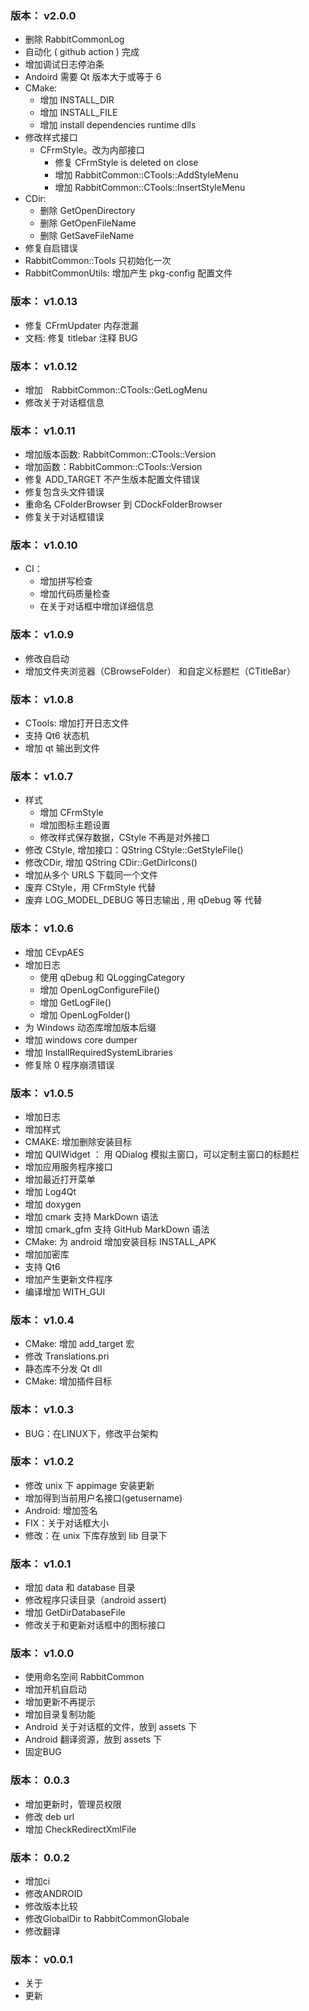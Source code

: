 
### 版本： v2.0.0
+ 删除 RabbitCommonLog
+ 自动化 ( github action ) 完成
+ 增加调试日志停泊条
+ Andoird 需要 Qt 版本大于或等于 6
+ CMake:
  - 增加 INSTALL_DIR
  - 增加 INSTALL_FILE
  - 增加 install dependencies runtime dlls
+ 修改样式接口
  - CFrmStyle。改为内部接口
    + 修复 CFrmStyle is deleted on close
    + 增加 RabbitCommon::CTools::AddStyleMenu
    + 增加 RabbitCommon::CTools::InsertStyleMenu
+ CDir:
  - 删除 GetOpenDirectory
  - 删除 GetOpenFileName
  - 删除 GetSaveFileName
+ 修复自启错误
+ RabbitCommon::Tools 只初始化一次
+ RabbitCommonUtils: 增加产生 pkg-config 配置文件
 
### 版本： v1.0.13
+ 修复 CFrmUpdater 内存泄漏
+ 文档: 修复 titlebar 注释 BUG

### 版本： v1.0.12
+ 增加　RabbitCommon::CTools::GetLogMenu
+ 修改关于对话框信息

### 版本： v1.0.11
+ 增加版本函数: RabbitCommon::CTools::Version
+ 增加函数：RabbitCommon::CTools::Version
+ 修复 ADD_TARGET 不产生版本配置文件错误
+ 修复包含头文件错误
+ 重命名 CFolderBrowser 到 CDockFolderBrowser
+ 修复关于对话框错误

### 版本： v1.0.10
+ CI：
  - 增加拼写检查
  - 增加代码质量检查
  - 在关于对话框中增加详细信息

### 版本： v1.0.9
+ 修改自启动
+ 增加文件夹浏览器（CBrowseFolder） 和自定义标题栏（CTitleBar）

### 版本： v1.0.8
+ CTools: 增加打开日志文件
+ 支持 Qt6 状态机
+ 增加 qt 输出到文件

### 版本： v1.0.7

+ 样式
  + 增加 CFrmStyle
  + 增加图标主题设置
  + 修改样式保存数据，CStyle 不再是对外接口
+ 修改 CStyle, 增加接口：QString CStyle::GetStyleFile()
+ 修改CDir, 增加 QString CDir::GetDirIcons()
+ 增加从多个 URLS 下载同一个文件
+ 废弃 CStyle，用 CFrmStyle 代替
+ 废弃 LOG_MODEL_DEBUG 等日志输出 , 用 qDebug 等 代替

### 版本： v1.0.6

+ 增加 CEvpAES
+ 增加日志
  - 使用 qDebug 和 QLoggingCategory 
  - 增加 OpenLogConfigureFile()
  - 增加 GetLogFile()
  - 增加 OpenLogFolder()
+ 为 Windows 动态库增加版本后缀
+ 增加 windows core dumper
+ 增加 InstallRequiredSystemLibraries
+ 修复除 0 程序崩溃错误

### 版本： v1.0.5
+ 增加日志
+ 增加样式
+ CMAKE: 增加删除安装目标
+ 增加 QUIWidget ： 用 QDialog 模拟主窗口，可以定制主窗口的标题栏
+ 增加应用服务程序接口
+ 增加最近打开菜单
+ 增加 Log4Qt
+ 增加 doxygen
+ 增加 cmark 支持 MarkDown 语法
+ 增加 cmark_gfm 支持 GitHub MarkDown 语法
+ CMake: 为 android 增加安装目标 INSTALL_APK
+ 增加加密库
+ 支持 Qt6
+ 增加产生更新文件程序
+ 编译增加 WITH_GUI

### 版本： v1.0.4
+ CMake: 增加 add_target 宏
+ 修改 Translations.pri
+ 静态库不分发 Qt dll
+ CMake: 增加插件目标

### 版本： v1.0.3
+ BUG：在LINUX下，修改平台架构

### 版本： v1.0.2
+ 修改 unix 下 appimage 安装更新
+ 增加得到当前用户名接口(getusername)
+ Android: 增加签名
+ FIX：关于对话框大小
+ 修改：在 unix 下库存放到 lib 目录下

### 版本： v1.0.1
+ 增加 data 和 database 目录
+ 修改程序只读目录（android assert)
+ 增加 GetDirDatabaseFile
+ 修改关于和更新对话框中的图标接口

### 版本： v1.0.0
+ 使用命名空间 RabbitCommon
+ 增加开机自启动
+ 增加更新不再提示
+ 增加目录复制功能
+ Android 关于对话框的文件，放到 assets 下
+ Android 翻译资源，放到 assets 下
+ 固定BUG

### 版本： 0.0.3
+ 增加更新时，管理员权限
+ 修改 deb url
+ 增加 CheckRedirectXmlFile

### 版本： 0.0.2
+ 增加ci
+ 修改ANDROID
+ 修改版本比较
+ 修改GlobalDir to RabbitCommonGlobale
+ 修改翻译

### 版本： v0.0.1
+ 关于
+ 更新
